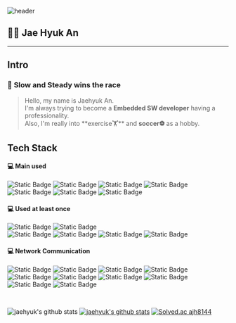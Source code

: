 ![header](https://capsule-render.vercel.app/api?type=rect&color=gradient&=0,2,2,2,2,3&height=300&section=header&text=Jaehyuk's%20GITHUB!&fontSize=60)



## 👨‍💻 Jae Hyuk An
***
## Intro
### 🐢 **Slow** and **Steady** wins the race

> Hello, my name is Jaehyuk An. <br/>
> I'm always trying to become a **Embedded SW developer** having a professionality. <br/>
> Also, I'm really into **exercise🏋**️ and **soccer⚽** as a hobby. <br/>



## Tech Stack

#### 💻  Main used
![Static Badge](https://img.shields.io/badge/C-A8B9CC?style=for-the-badge&logo=C&logoColor=white) ![Static Badge](https://img.shields.io/badge/C++-00599C?style=for-the-badge&logo=cplusplus&logoColor=white) ![Static Badge](https://img.shields.io/badge/Linux-FCC624?style=for-the-badge&logo=Linux&logoColor=black) ![Static Badge](https://img.shields.io/badge/cmake-064F8C?style=for-the-badge&logo=CMAKE&logoColor=white)
<br/> 
![Static Badge](https://img.shields.io/badge/STM32-03234B?style=for-the-badge&logo=stmicroelectronics&logoColor=white) ![Static Badge](https://img.shields.io/badge/raspberrypi-A22846?style=for-the-badge&logo=raspberrypi&logoColor=white) ![Static Badge](https://img.shields.io/badge/arduino-00878F?style=for-the-badge&logo=arduino&logoColor=white)
#### 💻 Used at least once
 ![Static Badge](https://img.shields.io/badge/Python-3776AB?style=for-the-badge&logo=python&logoColor=white) ![Static Badge](https://img.shields.io/badge/Verilog-EA5906?style=for-the-badge&logo=V&logoColor=black)  <br/>
![Static Badge](https://img.shields.io/badge/node.js-339933?style=for-the-badge&logo=node.js&logoColor=white) ![Static Badge](https://img.shields.io/badge/jupyter-F37626?style=for-the-badge&logo=jupyter&logoColor=white) ![Static Badge](https://img.shields.io/badge/MariaDB-003545?style=for-the-badge&logo=mariadb&logoColor=white) ![Static Badge](https://img.shields.io/badge/mysql-4479A1?style=for-the-badge&logo=mysql&logoColor=white) 
 
#### 💻  Network Communication
 ![Static Badge](https://img.shields.io/badge/wifi-4479A1?style=for-the-badge&logo=wifi&logoColor=white) ![Static Badge](https://img.shields.io/badge/bluetooth-4479A1?style=for-the-badge&logo=bluetooth&logoColor=white) ![Static Badge](https://img.shields.io/badge/Ethernet-4479A1?style=for-the-badge&logo=ethernet&logoColor=white) ![Static Badge](https://img.shields.io/badge/spi-4479A1?style=for-the-badge&logo=ethernet&logoColor=white) ![Static Badge](https://img.shields.io/badge/i2c-4479A1?style=for-the-badge&logo=ethernet&logoColor=white) ![Static Badge](https://img.shields.io/badge/ethercat-4479A1?style=for-the-badge&logo=ethernet&logoColor=white) ![Static Badge](https://img.shields.io/badge/uart-4479A1?style=for-the-badge&logo=ethernet&logoColor=white) ![Static Badge](https://img.shields.io/badge/usart-4479A1?style=for-the-badge&logo=ethernet&logoColor=white) ![Static Badge](https://img.shields.io/badge/TCP/IP-4479A1?style=for-the-badge&logo=ethernet&logoColor=white) ![Static Badge](https://img.shields.io/badge/UDP-4479A1?style=for-the-badge&logo=ethernet&logoColor=white) 

<br/>

![jaehyuk's github stats](https://github-readme-stats.vercel.app/api?username=jaehyukk&theme=vue-dark&show_icons=true) [![jaehyuk's github stats](https://github-readme-stats.vercel.app/api/top-langs/?username=jaehyukk&show_icons=true&hide_border=true&title_color=004386&icon_color=004386&layout=compact)](https://github.com/jaehyukk)
[![Solved.ac
ajh8144](http://mazassumnida.wtf/api/generate_badge?boj=ajh8144)](https://solved.ac/ajh8144)

